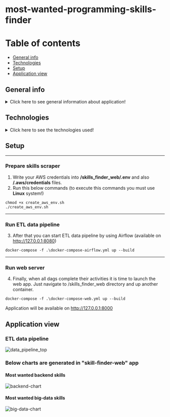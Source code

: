 # most-wanted-programming-skills-finder

# Table of contents

* [General info](#general-info)
* [Technologies](#technologies)
* [Setup](#setup)
* [Application view](#application-view)

## General info

<details>
    <summary>Click here to see general information about application!</summary>
        <br>
        With this app, you can see what programming skills are most in demand in the
        current job market.

</details>

## Technologies

<details>
    <summary>Click here to see the technologies used!</summary>
        <ul>
            <li>Airflow 2.0</li>
            <li>AWS EMR 5.25</li>
            <li>AWS Lambda</li>
            <li>Boto3 1.20.0</li>
            <li>Docker 20.10.7</li>
            <li>Docker-compose 1.29.2</li>
            <li>Django 3.2.5</li>
            <li>Hadoop 2.8.5</li>
            <li>Pandas 1.3.4</li>
            <li>Python 3.8.5</li>
            <li>Postgres 12.5</li>
            <li>Scrapy 1.7.3</li>
            <li>Serverless 2.64.1</li>
            <li>Terraform 1.0.3</li>
        </ul>
</details>

## Setup

---
### Prepare skills scraper
1. Write your AWS credentials into __/skills_finder_web/.env__ and also __/.aws/credentials__ files.
2. Run this below commands (to execute this commands you must use __Linux__ system!)
```shell
chmod +x create_aws_env.sh
./create_aws_env.sh
```
---
### Run ETL data pipeline
3. After that you can start ETL data pipeline by using Airflow (available on http://127.0.0.1:8080)
```
docker-compose -f .\docker-compose-airflow.yml up --build
```
---
### Run web server
4. Finally, when all dags complete their activities it is time to launch the web app. Just
navigate to /skills_finder_web directory and up another container.
```
docker-compose -f .\docker-compose-web.yml up --build
```

Application will be available on http://127.0.0.1:8000

## Application view

### ETL data pipeline
![data_pipeline_top](https://user-images.githubusercontent.com/57534862/144881540-3e060653-b0d4-4176-bf1c-61633dd2838d.PNG)

### Below charts are generated in "skill-finder-web" app

#### Most wanted backend skills
![backend-chart](https://user-images.githubusercontent.com/57534862/146748302-c8f426a6-cbc2-49a0-a3ed-163dcf0c5412.PNG)


#### Most wanted big-data skills
![big-data-chart](https://user-images.githubusercontent.com/57534862/146749177-d2830848-cdfa-4be2-8b30-356f6c7b99ac.PNG)



